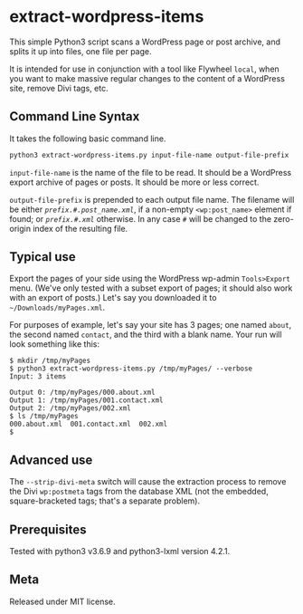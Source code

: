 # extract-wordpress-items

This simple Python3 script scans a WordPress page or post archive, and splits it up into files, one file per page.

It is intended for use in conjunction with a tool like Flywheel `local`, when you want to make massive regular changes to the content of a WordPress site, remove Divi tags, etc.

## Command Line Syntax

It takes the following basic command line.

```bash
python3 extract-wordpress-items.py input-file-name output-file-prefix
```

`input-file-name` is the name of the file to be read. It should be a WordPress export archive of pages or posts. It should be more or less correct.

`output-file-prefix` is prepended to each output file name. The filename will be either  _`prefix.#.post_name.xml`_, if a non-empty `<wp:post_name>` element if found; or  _`prefix.#.xml`_ otherwise. In any case _`#`_ will be changed to the zero-origin index of the resulting file.

## Typical use

Export the pages of your side using the WordPress wp-admin `Tools>Export` menu. (We've only tested with a subset export of pages; it should also work with an export of posts.) Let's say you downloaded it to `~/Downloads/myPages.xml`.

For purposes of example, let's say your site has 3 pages; one named `about`, the second named `contact`, and the third with a blank name. Your run will look something like this:

```console
$ mkdir /tmp/myPages
$ python3 extract-wordpress-items.py /tmp/myPages/ --verbose
Input: 3 items

Output 0: /tmp/myPages/000.about.xml
Output 1: /tmp/myPages/001.contact.xml
Output 2: /tmp/myPages/002.xml
$ ls /tmp/myPages
000.about.xml  001.contact.xml  002.xml
$
```

## Advanced use

The `--strip-divi-meta` switch will cause the extraction process to remove the Divi `wp:postmeta` tags from the database XML (not the embedded, square-bracketed tags; that's a separate problem).

## Prerequisites

Tested with python3 v3.6.9 and python3-lxml version 4.2.1.

## Meta

Released under MIT license.
